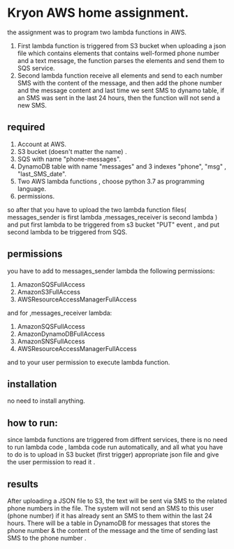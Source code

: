 # Kryon AWS home assignment.

the assignment was to program two lambda functions in AWS. 
1.	First lambda function is triggered from S3 bucket when uploading a json file which contains elements that contains well-formed phone number and a text message, the function parses the elements and send them to SQS service.
2.	 Second lambda function receive all elements and send to each number SMS with the content of the message, and then add the phone number and the message content and  last time we sent SMS to  dynamo table, if an SMS was sent in the last 24 hours, then the function will not send a new SMS.

## required 
1)  Account at AWS.
2)  S3 bucket (doesn't matter the name) .
3)  SQS with name "phone-messages".
4)  DynamoDB table with name "messages" and 3 indexes "phone", "msg" , "last_SMS_date".
5) Two AWS lambda functions , choose python 3.7 as programming language.
6) permissions.

so after that you have to upload the two lambda function files( messages_sender is first lambda ,messages_receiver is second lambda )  and  put first lambda to be triggered from  s3 bucket  "PUT" event , and  put second lambda  to be triggered from SQS.   
## permissions

you have to add to messages_sender lambda the following permissions: 
1) AmazonSQSFullAccess
2) AmazonS3FullAccess
3) AWSResourceAccessManagerFullAccess

and for ,messages_receiver lambda:
1) AmazonSQSFullAccess
2) AmazonDynamoDBFullAccess
3) AmazonSNSFullAccess 
4) AWSResourceAccessManagerFullAccess

and to your user permission to execute lambda function. 
## installation
no need to install anything.  
## how to run: 
since lambda functions are triggered from diffrent services, there is no need to run lambda code , lambda code run automatically, and all what you have to do is to upload in  S3 bucket (first trigger) appropriate json file and give the user permission to read it .

## results
After uploading a JSON file to S3, the text will be sent via SMS to the related phone numbers in the file. The system will not send an  SMS to this user (phone number) if it has already sent an SMS to them within the last 24 hours. There will be a table in DynamoDB for messages that stores the phone number & the content of the message and the time of sending last SMS to the phone number .
